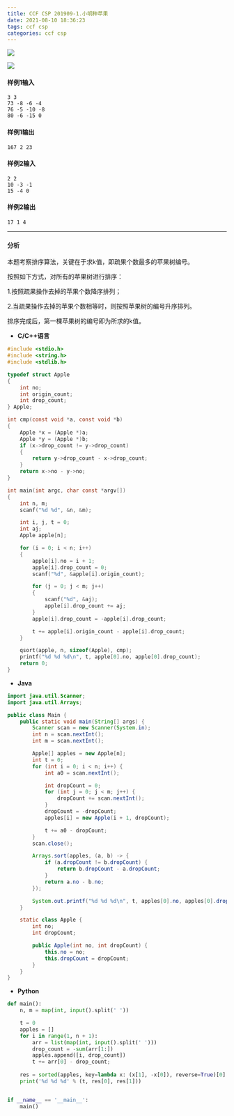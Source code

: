 ```yaml
---
title: CCF CSP 201909-1.小明种苹果
date: 2021-08-10 18:36:23
tags: ccf csp
categories: ccf csp
---
```


![](/static/images/ccf-csp-20190901-1.png)

<!--more-->

![](/static/images/ccf-csp-20190901-2.png)

#### 样例1输入

```
3 3
73 -8 -6 -4
76 -5 -10 -8
80 -6 -15 0
```

#### 样例1输出

```
167 2 23
```

#### 样例2输入

```
2 2
10 -3 -1
15 -4 0
```

#### 样例2输出

```
17 1 4
```

<hr>

#### 分析

本题考察排序算法，关键在于求k值，即疏果个数最多的苹果树编号。

按照如下方式，对所有的苹果树进行排序：

1.按照疏果操作去掉的苹果个数降序排列；

2.当疏果操作去掉的苹果个数相等时，则按照苹果树的编号升序排列。

排序完成后，第一棵苹果树的编号即为所求的k值。

* <strong id="c">C/C++语言</strong>

```c
#include <stdio.h>
#include <string.h>
#include <stdlib.h>

typedef struct Apple
{
    int no;
    int origin_count;
    int drop_count;
} Apple;

int cmp(const void *a, const void *b)
{
    Apple *x = (Apple *)a;
    Apple *y = (Apple *)b;
    if (x->drop_count != y->drop_count)
    {
        return y->drop_count - x->drop_count;
    }
    return x->no - y->no;
}

int main(int argc, char const *argv[])
{
    int n, m;
    scanf("%d %d", &n, &m);

    int i, j, t = 0;
    int aj;
    Apple apple[n];

    for (i = 0; i < n; i++)
    {
        apple[i].no = i + 1;
        apple[i].drop_count = 0;
        scanf("%d", &apple[i].origin_count);

        for (j = 0; j < m; j++)
        {
            scanf("%d", &aj);
            apple[i].drop_count += aj;
        }
        apple[i].drop_count = -apple[i].drop_count;

        t += apple[i].origin_count - apple[i].drop_count;
    }

    qsort(apple, n, sizeof(Apple), cmp);
    printf("%d %d %d\n", t, apple[0].no, apple[0].drop_count);
    return 0;
}
```

* <strong id="java">Java</strong>

```java
import java.util.Scanner;
import java.util.Arrays;

public class Main {
    public static void main(String[] args) {
        Scanner scan = new Scanner(System.in);
        int n = scan.nextInt();
        int m = scan.nextInt();

        Apple[] apples = new Apple[n];
        int t = 0;
        for (int i = 0; i < n; i++) {
            int a0 = scan.nextInt();

            int dropCount = 0;
            for (int j = 0; j < m; j++) {
                dropCount += scan.nextInt();
            }
            dropCount = -dropCount;
            apples[i] = new Apple(i + 1, dropCount);

            t += a0 - dropCount;
        }
        scan.close();

        Arrays.sort(apples, (a, b) -> {
            if (a.dropCount != b.dropCount) {
                return b.dropCount - a.dropCount;
            }
            return a.no - b.no;
        });

        System.out.printf("%d %d %d\n", t, apples[0].no, apples[0].dropCount);
    }

    static class Apple {
        int no;
        int dropCount;

        public Apple(int no, int dropCount) {
            this.no = no;
            this.dropCount = dropCount;
        }
    }
}
```

* <strong id="python">Python</strong>

```python
def main():
    n, m = map(int, input().split(' '))

    t = 0
    apples = []
    for i in range(1, n + 1):
        arr = list(map(int, input().split(' ')))
        drop_count = -sum(arr[1:])
        apples.append([i, drop_count])
        t += arr[0] - drop_count;
    
    res = sorted(apples, key=lambda x: (x[1], -x[0]), reverse=True)[0]
    print('%d %d %d' % (t, res[0], res[1]))


if __name__ == '__main__':
    main()
```




